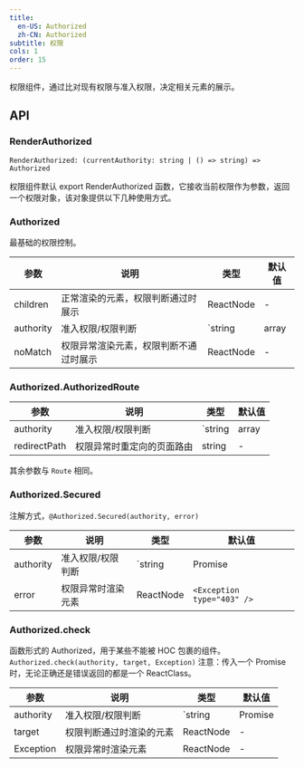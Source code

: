 ```yaml
---
title:
  en-US: Authorized
  zh-CN: Authorized
subtitle: 权限
cols: 1
order: 15
---
```


权限组件，通过比对现有权限与准入权限，决定相关元素的展示。

## API

### RenderAuthorized

`RenderAuthorized: (currentAuthority: string | () => string) => Authorized`

权限组件默认 export RenderAuthorized 函数，它接收当前权限作为参数，返回一个权限对象，该对象提供以下几种使用方式。


### Authorized

最基础的权限控制。

| 参数      | 说明                                      | 类型         | 默认值 |
|----------|------------------------------------------|-------------|-------|
| children    | 正常渲染的元素，权限判断通过时展示           | ReactNode  | - |
| authority   | 准入权限/权限判断         | `string | array | Promise | (currentAuthority) => boolean | Promise ` | - |
| noMatch     | 权限异常渲染元素，权限判断不通过时展示        | ReactNode  | - |

### Authorized.AuthorizedRoute

| 参数      | 说明                                      | 类型         | 默认值 |
|----------|------------------------------------------|-------------|-------|
| authority     | 准入权限/权限判断         | `string | array | Promise | (currentAuthority) => boolean | Promise` | - |
| redirectPath  | 权限异常时重定向的页面路由                | string  | - |

其余参数与 `Route` 相同。

### Authorized.Secured

注解方式，`@Authorized.Secured(authority, error)`

| 参数      | 说明                                      | 类型         | 默认值 |
|----------|------------------------------------------|-------------|-------|
| authority     | 准入权限/权限判断         | `string | Promise | (currentAuthority) => boolean | Promise` | - |
| error  | 权限异常时渲染元素                |  ReactNode | `<Exception type="403" />` |

### Authorized.check

函数形式的 Authorized，用于某些不能被 HOC 包裹的组件。 `Authorized.check(authority, target, Exception)`
注意：传入一个 Promise 时，无论正确还是错误返回的都是一个 ReactClass。

| 参数      | 说明                                      | 类型         | 默认值 |
|----------|------------------------------------------|-------------|-------|
| authority     | 准入权限/权限判断         | `string | Promise | (currentAuthority) => boolean | Promise` | - |
| target     | 权限判断通过时渲染的元素         | ReactNode | - |
| Exception  | 权限异常时渲染元素                |  ReactNode | - |
